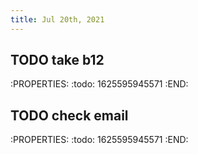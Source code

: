 ```yaml
---
title: Jul 20th, 2021
---
```


## TODO take b12
:PROPERTIES:
:todo: 1625595945571
:END:
## TODO check email
:PROPERTIES:
:todo: 1625595945571
:END:
